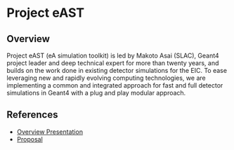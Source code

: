 # Project eAST

## Overview
Project eAST (eA simulation toolkit) is led by Makoto Asai (SLAC), Geant4 project leader and deep technical expert for more than twenty years, and builds on the work done in existing detector simulations for the EIC. To ease leveraging new and rapidly evolving computing technologies, we are implementing a common and integrated approach for fast and full detector simulations in Geant4 with a plug and play modular approach.

## References
* [Overview Presentation](https://docs.google.com/presentation/d/1i3_MG26J93OqOuZx8MJY_btmpGpuxPRCOfdJHAHFPwY/edit?usp=sharing)
* [Proposal](https://docs.google.com/document/d/1-EduKk_hCUr2lnKZFyqCMyzQBaM4ABRTRfFeOrEtWo8/edit?usp=sharing)
